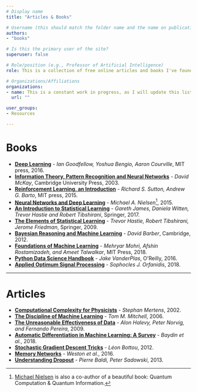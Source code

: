 ```yaml
---
# Display name
title: "Articles & Books"

# Username (this should match the folder name and the name on publications)
authors:
- "books"

# Is this the primary user of the site?
superuser: false

# Role/position (e.g., Professor of Artificial Intelligence)
role: This is a collection of free online articles and books I've found.

# Organizations/Affiliations
organizations:
- name: This is a constant work in progress, as I will update this list every time I engage with something relevant.
  url: ""

user_groups:
- Resources

---
```


# Books

- [**Deep Learning**](https://www.deeplearningbook.org/) - *Ian Goodfellow, Yoshua Bengio, Aaron Courville*, MIT press, 2016.
- [**Information Theory, Pattern Recognition and Neural Networks**](http://www.inference.org.uk/mackay/itprnn/book.html) - *David McKay*, Cambridge University Press, 2003.
- [**Reinforcement Learning, an Introduction**](http://www.incompleteideas.net/book/RLbook2018.pdf) - *Richard S. Sutton, Andrew G. Barto*, MIT press, 2015.
- [**Neural Networks and Deep Learning**](http://neuralnetworksanddeeplearning.com/) - *Michael A. Nielsen*[^1], 2015.
- [**An Introduction to Statistical Learning**](http://faculty.marshall.usc.edu/gareth-james/ISL/) - *Gareth James, Daniela Witten, Trevor Hastie and Robert Tibshirani*, Springer, 2017.
- [**The Elements of Statistical Learning**](https://web.stanford.edu/~hastie/Papers/ESLII.pdf) - *Trevor Hastie, Robert Tibshirani, Jerome Friedman*, Springer, 2009.
- [**Bayesian Reasoning and Machine Learning**](http://web4.cs.ucl.ac.uk/staff/D.Barber/pmwiki/pmwiki.php?n=Brml.HomePage) - *David Barber*, Cambridge, 2012.
- [**Foundations of Machine Learning**](https://cs.nyu.edu/~mohri/mlbook/) - *Mehryar Mohri, Afshin Rostamizadeh, and Ameet Talwalkar*, MIT Press, 2018.
- [**Python Data Science Handbook**](https://jakevdp.github.io/PythonDataScienceHandbook/) - *Jake VanderPlas*, O'Reilly, 2016.
- [**Applied Optimum Signal Processing**](http://eceweb1.rutgers.edu/~orfanidi/aosp//index.html) - *Sophocles J. Orfanidis*, 2018.

---

# Articles

- [**Computational Complexity for Physicists**](http://www-e.uni-magdeburg.de/mertens/pubs/cise.pdf) - *Stephan Mertens*, 2002.
- [**The Discipline of Machine Learning**](https://www.cs.cmu.edu/~tom/pubs/MachineLearning.pdf) - *Tom M. Mitchell*, 2006.
- [**The Unreasonable Effectiveness of Data**](https://static.googleusercontent.com/media/research.google.com/en//pubs/archive/35179.pdf) - *Alon Halevy, Peter Norvig, and Fernando Pereira*, 2009.
- [**Automatic Differentiation in Machine Learning: A Survey**](https://arxiv.org/pdf/1502.05767.pdf) - *Baydin et al.*, 2018.
- [**Stochastic Gradient Descent Tricks**](https://cilvr.cs.nyu.edu/diglib/lsml/bottou-sgd-tricks-2012.pdf) - *Léon Bottou*, 2012.
- [**Memory Networks**](https://arxiv.org/pdf/1410.3916.pdf) - *Weston et al.*, 2016.
- [**Understanding Dropout**](https://papers.nips.cc/paper/4878-understanding-dropout.pdf) - *Pierre Baldi, Peter Sadowski*, 2013.

[^1]: [Michael Nielsen](http://michaelnielsen.org/) is also a co-author of a beautiful book: Quantum Computation & Quantum Information.

